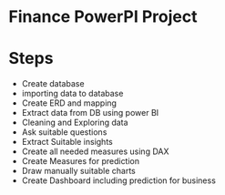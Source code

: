 # Finance PowerPI Project
# Steps
   - Create database
   - importing data to database
   - Create ERD and mapping
   - Extract data from DB using power BI
   - Cleaning and Exploring data
   - Ask suitable questions
   - Extract Suitable insights
   - Create all needed measures using DAX
   - Create Measures for prediction
   - Draw manually suitable charts
   - Create Dashboard including prediction for business
